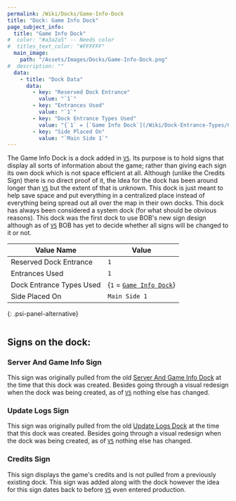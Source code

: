 ```yaml
---
permalink: /Wiki/Docks/Game-Info-Dock
title: "Dock: Game Info Dock"
page_subject_info:
  title: "Game Info Dock"
#  color: "#a3a2a5" -- Needs color
#  titles_text_color: "#FFFFFF"
  main_image:
    path: "/Assets/Images/Docks/Game-Info-Dock.png"
#  description: ""
  data:
    - title: "Dock Data"
      data:
        - key: "Reserved Dock Entrance"
          value: "`1`"
        - key: "Entrances Used"
          value: "`1`"
        - key: "Dock Entrance Types Used"
          value: "{`1` = [`Game Info Dock`](/Wiki/Dock-Entrance-Types/Game-Info-Dock)}"
        - key: "Side Placed On"
          value: "`Main Side 1`"
---
```


The Game Info Dock is a dock added in [`V5`](/Posts/Update-Log/5-0-0). Its purpose is to hold signs that display all sorts of information about the game; rather than giving each sign its own dock which is not space efficient at all. Although (unlike the Credits Sign) there is no direct proof of it, the Idea for the dock has been around longer than [`V5`](/Posts/Update-Log/5-0-0) but the extent of that is unknown. This dock is just meant to help save space and put everything in a centralized place instead of everything being spread out all over the map in their own docks. This dock has always been considered a system dock (for what should be obvious reasons). This dock was the first dock to use BOB's new sign design although as of [`V5`](/Posts/Update-Log/5-0-0) BOB has yet to decide whether all signs will be changed to it or not.

| Value Name               | Value |
|-|-|
| Reserved Dock Entrance   | `1` |
| Entrances Used           | `1` |
| Dock Entrance Types Used | {`1` = [`Game Info Dock`](/Wiki/Dock-Entrance-Types/Game-Info-Dock)} |
| Side Placed On           | `Main Side 1` |
{: .psi-panel-alternative}

<img class="dock-image" src="/RBAP-Wiki/Assets/Images/Docks/Game-Info-Dock.png" alt="">

## Signs on the dock:

### Server And Game Info Sign

This sign was originally pulled from the old [Server And Game Info Dock](/Wiki/Docks/Server-And-Game-Info-Dock) at the time that this dock was created. Besides going through a visual redesign when the dock was being created, as of [`V5`](/Posts/Update-Log/5-0-0) nothing else has changed.

### Update Logs Sign

This sign was originally pulled from the old [Update Logs Dock](/Wiki/Docks/Update-Logs-Dock) at the time that this dock was created. Besides going through a visual redesign when the dock was being created, as of [`V5`](/Posts/Update-Log/5-0-0) nothing else has changed.

### Credits Sign

This sign displays the game's credits and is not pulled from a previously existing dock. This sign was added along with the dock however the idea for this sign dates back to before [`V5`](/Posts/Update-Log/5-0-0) even entered production.